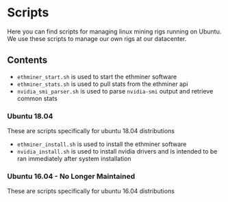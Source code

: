 # Scripts

Here you can find scripts for managing linux mining rigs running on Ubuntu. We use these scripts to manage our own rigs at our datacenter.

## Contents

* `ethminer_start.sh` is used to start the ethminer software
* `ethminer_stats.sh` is used to pull stats from the ethminer api
* `nvidia_smi_parser.sh` is used to parse `nvidia-smi` output and retrieve common stats

### Ubuntu 18.04

These are scripts specifically for ubuntu 18.04 distributions

* `ethminer_install.sh` is used to install the ethminer software
* `nvidia_install.sh` is used to install nvidia drivers and is intended to be ran immediately after system installation

### Ubuntu 16.04 - No Longer Maintained

These are scripts specifically for ubuntu 16.04 distributions
